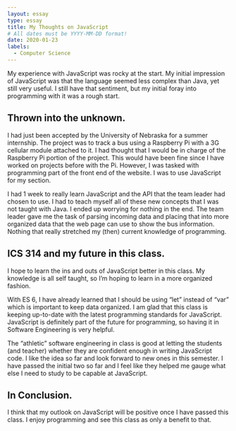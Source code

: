 ```yaml
---
layout: essay
type: essay
title: My Thoughts on JavaScript
# All dates must be YYYY-MM-DD format!
date: 2020-01-23
labels:
  - Computer Science
---
```


My experience with JavaScript was rocky at the start. My initial impression of JavaScript was that the language seemed less complex than Java, yet still very useful. I still have that sentiment, but my initial foray into programming with it was a rough start.

## Thrown into the unknown.

I had just been accepted by the University of Nebraska for a summer internship. The project was to track a bus using a Raspberry Pi with a 3G cellular module attached to it. I had thought that I would be in charge of the Raspberry Pi portion of the project. This would have been fine since I have worked on projects before with the Pi. However, I was tasked with programming part of the front end of the website. I was to use JavaScript for my section.

I had 1 week to really learn JavaScript and the API that the team leader had chosen to use. I had to teach myself all of these new concepts that I was not taught with Java. I ended up worrying for nothing in the end. The team leader gave me the task of parsing incoming data and placing that into more organized data that the web page can use to show the bus information. Nothing that really stretched my (then) current knowledge of programming.

## ICS 314 and my future in this class.

I hope to learn the ins and outs of JavaScript better in this class. My knowledge is all self taught, so I’m hoping to learn in a more organized fashion.

With ES 6, I have already learned that I should be using “let” instead of “var” which is important to keep data organized. I am glad that this class is keeping up-to-date with the latest programming standards for JavaScript. JavaScript is definitely part of the future for programming, so having it in Software Engineering is very helpful.

The “athletic” software engineering in class is good at letting the students (and teacher) whether they are confident enough in writing JavaScript code. I like the idea so far and look forward to new ones in this semester. I have passed the initial two so far and I feel like they helped me gauge what else I need to study to be capable at JavaScript.

## In Conclusion.

I think that my outlook on JavaScript will be positive once I have passed this class. I enjoy programming and see this class as only a benefit to that.

